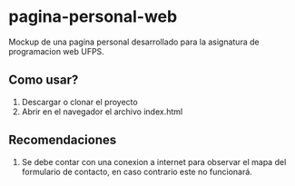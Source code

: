 # pagina-personal-web
Mockup de una pagina personal desarrollado para la asignatura de programacion web UFPS.

## Como usar?

1. Descargar o clonar el proyecto
2. Abrir en el navegador el archivo index.html

## Recomendaciones

1. Se debe contar con una conexion a internet para observar el mapa del formulario de contacto,
  en caso contrario este no funcionará.